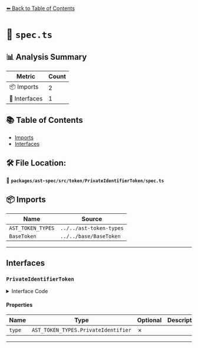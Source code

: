[⬅️ Back to Table of Contents](../../../../../index.md)

# 📄 `spec.ts`

## 📊 Analysis Summary

| Metric | Count |
|--------|-------|
| 📦 Imports | 2 |
| 📐 Interfaces | 1 |

## 📚 Table of Contents

- [Imports](#imports)
- [Interfaces](#interfaces)

## 🛠️ File Location:
📂 **`packages/ast-spec/src/token/PrivateIdentifierToken/spec.ts`**

## 📦 Imports

| Name | Source |
|------|--------|
| `AST_TOKEN_TYPES` | `../../ast-token-types` |
| `BaseToken` | `../../base/BaseToken` |


---

## Interfaces

### `PrivateIdentifierToken`

<details><summary>Interface Code</summary>

```ts
export interface PrivateIdentifierToken extends BaseToken {
  type: AST_TOKEN_TYPES.PrivateIdentifier;
}
```
</details>

#### Properties

| Name | Type | Optional | Description |
|------|------|----------|-------------|
| `type` | `AST_TOKEN_TYPES.PrivateIdentifier` | ✗ |  |


---